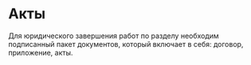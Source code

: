 # Акты

Для юридического завершения работ по разделу необходим подписанный пакет документов, который включает в себя: договор, приложение, акты.
